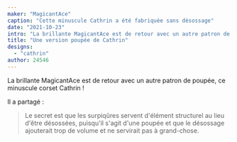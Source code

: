 ```yaml
---
maker: "MagicantAce"
caption: "Cette minuscule Cathrin a été fabriquée sans désossage"
date: "2021-10-23"
intro: "La brillante MagicantAce est de retour avec un autre patron de poupée, ce minuscule corset Cathrin !"
title: "Une version poupée de Cathrin"
designs:
  - "cathrin"
author: 24546
---
```


La brillante MagicantAce est de retour avec un autre patron de poupée, ce minuscule corset Cathrin !

Il a partagé :

> Le secret est que les surpiqûres servent d'élément structurel au lieu d'être désossées, puisqu'il s'agit d'une poupée et que le désossage ajouterait trop de volume et ne servirait pas à grand-chose.
